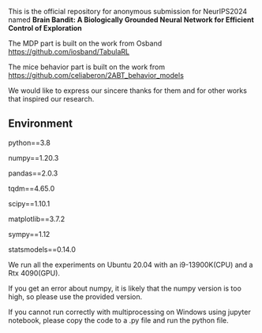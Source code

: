 This is the official repository for anonymous submission for NeurIPS2024 named **Brain Bandit: A Biologically Grounded Neural Network for Efficient Control of Exploration**

The MDP part is built on the work from Osband https://github.com/iosband/TabulaRL

The mice behavior part is built on the work from https://github.com/celiaberon/2ABT_behavior_models

We would like to express our sincere thanks for them and for other works that inspired our research. 

## Environment
python==3.8

numpy==1.20.3

pandas==2.0.3

tqdm==4.65.0

scipy==1.10.1

matplotlib==3.7.2

sympy==1.12

statsmodels==0.14.0

We run all the experiments on Ubuntu 20.04 with an i9-13900K(CPU) and a Rtx 4090(GPU).

If you get an error about numpy, it is likely that the numpy version is too high, so please use the provided version.

If you cannot run correctly with multiprocessing on Windows using jupyter notebook, please copy the code to a .py file and run the python file.  